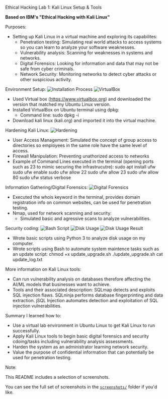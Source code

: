 Ethical Hacking Lab 1: Kali Linux Setup & Tools

**Based on IBM's "Ethical Hacking with Kali Linux"**

Purposes:
- Setting up Kali Linux in a virtual machine and exploring its capabilites:
  - Penetration testing: Simulating real world attacks to access systems so you can learn to analyze your software weaknesses.
  - Vulnerability analysis: Scanning for weaknesses in systems and networks.
  - Digital Forensics: Looking for information and data that may not be safe from cyber criminals.
  - Network Security: Monitoring networks to detect cyber attacks or other suspicious activity.

Environment Setup:
![Installation Process](screenshots/installation_process.png)
![VirtualBox](screenshots/virtual_box_main_page.png)
- Used Virtual box (https://www.virtualbox.org) and downloaded the version that matched my Ubuntu Linux version.
- Installed VirtualBox on Ubuntu terminal using dpkg:
   - Command line: sudo dpkg -i <InstallFile>
- Download kali linux (kali.org) and imported it into the virtual machine.

Hardening Kali Linux:
![Hardening](screenshots/hardening_kali.png)
- User Access Management: Simulated the concept of group access to directories so employees in the same role have the same level of access.
- Firewall Manipulation: Preventing unathorized access to networks
- Example of Command Lines executed in the terminal (opening ports such as 23 to mimic securing the infrastrucutre):
    sudo apt install ufw
    sudo ufw enable
    sudo ufw allow 22
    sudo ufw allow 23
    sudo ufw allow 80
    sudo ufw status verbose

Information Gathering/Digital Forensics:
![Digital Forensics](screenshots/digital_forensics_used_for_pentesting.png)
- Executed the whois keyword in the terminal, provides domain registration info on common websites, can be used for penetration testing.
- Nmap, used for network scanning and security:
   - Simulated basic and agressive scans to analyze vulnerabilities.

Security coding:
![Bash Script](screenshots/bash_script.png)
![Disk Usage](screenshots/disk_usage.png)
![Disk Usage Result](screenshots/disk_usage_result.png)
- Wrote basic scripts using Python 3 to analyze disk usage on my computer.
- Wrote scripts using Bash to automate system maintence tasks such as an update script:
    chmod +x update_upgrade.sh
   ./update_upgrade.sh
    cat update_log.txt

More information on Kali Linux tools:
- Can run vulnerability analysis on databases therefore affecting the AI/ML models that businesses want to achieve.
- Tools and their associated description:
 SQLmap	detects and exploits SQL injection flaws.
 SQLninja	performs database fingerprinting and data extraction.
 jSQL Injection	automates detection and exploitation of SQL injection vulnerabilities.

Summary 
I learned how to:
- Use a virtual lab environment in Ubuntu Linux to get Kali Linux to run successfully.
- Apply Kali Linux tools to begin basic digital forensics and security cdoing/tasks including vulnerability analysis assessments.
- Harden the system as an administrator learning network security.
- Value the purpose of confidential information that can potentially be used for penetration testing.

Note: 

This README includes a selection of screenshots.  

You can see the full set of screenshots in the [`screenshots/`](./screenshots) folder if you'd like.
